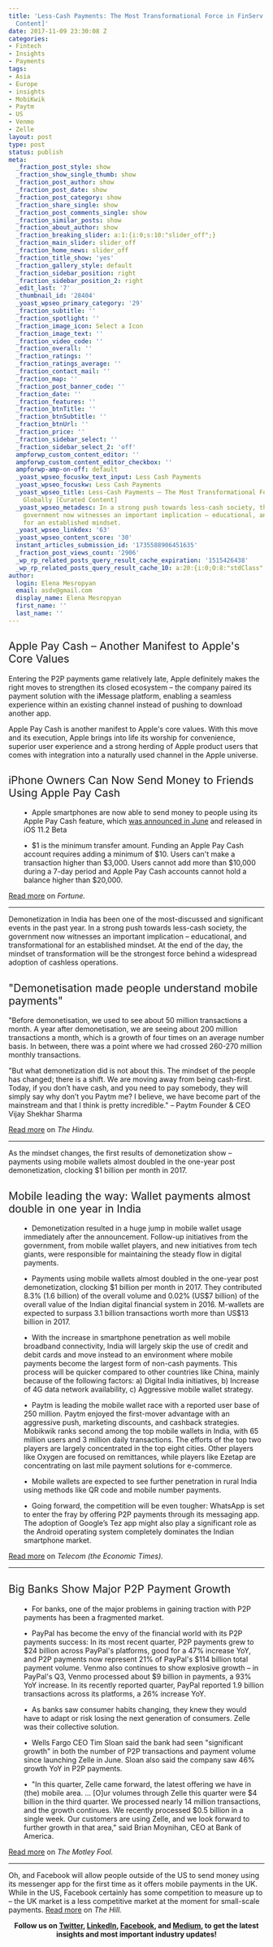 ```yaml
---
title: 'Less-Cash Payments: The Most Transformational Force in FinServ Globally [Curated
  Content]'
date: 2017-11-09 23:30:08 Z
categories:
- Fintech
- Insights
- Payments
tags:
- Asia
- Europe
- insights
- MobiKwik
- Paytm
- US
- Venmo
- Zelle
layout: post
type: post
status: publish
meta:
  _fraction_post_style: show
  _fraction_show_single_thumb: show
  _fraction_post_author: show
  _fraction_post_date: show
  _fraction_post_category: show
  _fraction_share_single: show
  _fraction_post_comments_single: show
  _fraction_similar_posts: show
  _fraction_about_author: show
  _fraction_breaking_slider: a:1:{i:0;s:10:"slider_off";}
  _fraction_main_slider: slider_off
  _fraction_home_news: slider_off
  _fraction_title_show: 'yes'
  _fraction_gallery_style: default
  _fraction_sidebar_position: right
  _fraction_sidebar_position_2: right
  _edit_last: '7'
  _thumbnail_id: '28404'
  _yoast_wpseo_primary_category: '29'
  _fraction_subtitle: ''
  _fraction_spotlight: ''
  _fraction_image_icon: Select a Icon
  _fraction_image_text: ''
  _fraction_video_code: ''
  _fraction_overall: ''
  _fraction_ratings: ''
  _fraction_ratings_average: ''
  _fraction_contact_mail: ''
  _fraction_map: ''
  _fraction_post_banner_code: ''
  _fraction_date: ''
  _fraction_features: ''
  _fraction_btnTitle: ''
  _fraction_btnSubtitle: ''
  _fraction_btnUrl: ''
  _fraction_price: ''
  _fraction_sidebar_select: ''
  _fraction_sidebar_select_2: 'off'
  ampforwp_custom_content_editor: ''
  ampforwp_custom_content_editor_checkbox: ''
  ampforwp-amp-on-off: default
  _yoast_wpseo_focuskw_text_input: Less Cash Payments
  _yoast_wpseo_focuskw: Less Cash Payments
  _yoast_wpseo_title: Less-Cash Payments – The Most Transformational Force in FinServ
    Globally [Curated Content]
  _yoast_wpseo_metadesc: In a strong push towards less-cash society, the forward-thinking
    government now witnesses an important implication – educational, and transformational
    for an established mindset.
  _yoast_wpseo_linkdex: '63'
  _yoast_wpseo_content_score: '30'
  instant_articles_submission_id: '1735588906451635'
  _fraction_post_views_count: '2906'
  _wp_rp_related_posts_query_result_cache_expiration: '1515426438'
  _wp_rp_related_posts_query_result_cache_10: a:20:{i:0;O:8:"stdClass":2:{s:7:"post_id";s:5:"20220";s:5:"score";s:18:"197.49210837657756";}i:1;O:8:"stdClass":2:{s:7:"post_id";s:5:"26953";s:5:"score";s:17:"163.5254656232137";}i:2;O:8:"stdClass":2:{s:7:"post_id";s:5:"25125";s:5:"score";s:18:"160.36681852997847";}i:3;O:8:"stdClass":2:{s:7:"post_id";s:5:"27136";s:5:"score";s:18:"158.23432452154358";}i:4;O:8:"stdClass":2:{s:7:"post_id";s:5:"26128";s:5:"score";s:18:"157.83835384815697";}i:5;O:8:"stdClass":2:{s:7:"post_id";s:5:"28597";s:5:"score";s:18:"153.36312962779616";}i:6;O:8:"stdClass":2:{s:7:"post_id";s:5:"27343";s:5:"score";s:18:"153.36312962779616";}i:7;O:8:"stdClass":2:{s:7:"post_id";s:5:"17767";s:5:"score";s:18:"153.19686310111223";}i:8;O:8:"stdClass":2:{s:7:"post_id";s:5:"24285";s:5:"score";s:17:"149.9549836306058";}i:9;O:8:"stdClass":2:{s:7:"post_id";s:5:"24849";s:5:"score";s:18:"148.56494816752365";}i:10;O:8:"stdClass":2:{s:7:"post_id";s:5:"21533";s:5:"score";s:17:"146.7360223095697";}i:11;O:8:"stdClass":2:{s:7:"post_id";s:5:"23816";s:5:"score";s:18:"144.13837848737012";}i:12;O:8:"stdClass":2:{s:7:"post_id";s:5:"17598";s:5:"score";s:17:"143.8282537419559";}i:13;O:8:"stdClass":2:{s:7:"post_id";s:5:"24304";s:5:"score";s:18:"105.49668714765986";}i:14;O:8:"stdClass":2:{s:7:"post_id";s:5:"26153";s:5:"score";s:18:"102.04201284774554";}i:15;O:8:"stdClass":2:{s:7:"post_id";s:5:"27157";s:5:"score";s:18:"101.62426359870001";}i:16;O:8:"stdClass":2:{s:7:"post_id";s:5:"21293";s:5:"score";s:18:"101.52623602994332";}i:17;O:8:"stdClass":2:{s:7:"post_id";s:5:"28348";s:5:"score";s:18:"100.70324547557185";}i:18;O:8:"stdClass":2:{s:7:"post_id";s:5:"19325";s:5:"score";s:18:"100.25800182936676";}i:19;O:8:"stdClass":2:{s:7:"post_id";s:5:"28500";s:5:"score";s:17:"99.98472923166275";}}
author:
  login: Elena Mesropyan
  email: asdv@gmail.com
  display_name: Elena Mesropyan
  first_name: ''
  last_name: ''
---
```


<h2><span style="font-weight: 400;">Apple Pay Cash – Another Manifest to Apple's Core Values</span></h2>
<p><span style="font-weight: 400;">Entering the P2P payments game relatively late, Apple definitely makes the right moves to strengthen its closed ecosystem – the company paired its payment solution with the iMessage platform, enabling a seamless experience within an existing channel instead of pushing to download another app. </span></p>
<p><span style="font-weight: 400;">Apple Pay Cash is another manifest to Apple's core values. With this move and its execution, Apple brings into life its worship for convenience, superior user experience and a strong herding of Apple product users that comes with integration into a naturally used channel in the Apple universe. </span></p>
<h2><span style="font-weight: 400;">iPhone Owners Can Now Send Money to Friends Using Apple Pay Cash</span></h2>
<p style="padding-left: 30px;"><span style="font-weight: 400;">•  Apple smartphones are now able to send money to people using its Apple Pay Cash feature, which </span><a href="http://fortune.com/2017/06/06/apple-venmo/"><span style="font-weight: 400;">was announced in June</span></a><span style="font-weight: 400;"> and released in iOS 11.2 Beta</span></p>
<p style="padding-left: 30px;"><span style="font-weight: 400;">•  $1 is the minimum transfer amount. Funding an Apple Pay Cash account requires adding a minimum of $10. Users can't make a transaction higher than $3,000. Users cannot add more than $10,000 during a 7-day period and Apple Pay Cash accounts cannot hold a balance higher than $20,000.</span></p>
<p><a href="http://fortune.com/2017/11/07/iphone-send-money-apple-pay/"><span style="font-weight: 400;">Read more</span></a><span style="font-weight: 400;"> on <em>Fortune.</em></span></p>
<hr />
<p><span style="font-weight: 400;">Demonetization in India has been one of the most-discussed and significant events in the past year. In a strong push towards less-cash society, the government now witnesses an important implication – educational, and transformational for an established mindset. At the end of the day, the mindset of transformation will be the strongest force behind a widespread adoption of cashless operations. </span></p>
<h2><span style="font-weight: 400;">"Demonetisation made people understand mobile payments"</span></h2>
<p><span style="font-weight: 400;">"Before demonetisation, we used to see about 50 million transactions a month. A year after demonetisation, we are seeing about 200 million transactions a month, which is a growth of four times on an average number basis. In between, there was a point where we had crossed 260-270 million monthly transactions. </span></p>
<p><span style="font-weight: 400;">"But what demonetization did is not about this. The mindset of the people has changed; there is a shift. We are moving away from being cash-first. Today, if you don’t have cash, and you need to pay somebody, they will simply say why don’t you Paytm me? I believe, we have become part of the mainstream and that I think is pretty incredible." – Paytm Founder &amp; CEO Vijay Shekhar Sharma</span></p>
<p><a href="http://www.thehindu.com/business/Industry/demonetisation-made-people-understand-mobile-payments/article19999095.ece"><span style="font-weight: 400;">Read more</span></a><span style="font-weight: 400;"> on <em>The Hindu.</em></span></p>
<hr />
<p><span style="font-weight: 400;">As the mindset changes, the first results of demonetization show – payments using mobile wallets almost doubled in the one-year post demonetization, clocking $1 billion per month in 2017.</span></p>
<h2><span style="font-weight: 400;">Mobile leading the way: Wallet payments almost double in one year in India</span></h2>
<p style="padding-left: 30px;"><span style="font-weight: 400;">•  Demonetization resulted in a huge jump in mobile wallet usage immediately after the announcement. Follow-up initiatives from the government, from mobile wallet players, and new initiatives from tech giants, were responsible for maintaining the steady flow in digital payments.</span></p>
<p style="padding-left: 30px;"><span style="font-weight: 400;">•  Payments using mobile wallets almost doubled in the one-year post demonetization, clocking $1 billion per month in 2017. They contributed 8.3% (1.6 billion) of the overall volume and 0.02% (US$7 billion) of the overall value of the Indian digital financial system in 2016. M-wallets are expected to surpass 3.1 billion transactions worth more than US$13 billion in 2017.</span></p>
<p style="padding-left: 30px;"><span style="font-weight: 400;">•  With the increase in smartphone penetration as well mobile broadband connectivity, India will largely skip the use of credit and debit cards and move instead to an environment where mobile payments become the largest form of non-cash payments. This process will be quicker compared to other countries like China, mainly because of the following factors: a) Digital India initiatives, b) Increase of 4G data network availability, c) Aggressive mobile wallet strategy. </span></p>
<p style="padding-left: 30px;"><span style="font-weight: 400;">•  Paytm is leading the mobile wallet race with a reported user base of 250 million. Paytm enjoyed the first-mover advantage with an aggressive push, marketing discounts, and cashback strategies. Mobikwik ranks second among the top mobile wallets in India, with 65 million users and 3 million daily transactions. The efforts of the top two players are largely concentrated in the top eight cities. Other players like Oxygen are focused on remittances, while players like Ezetap are concentrating on last mile payment solutions for e-commerce.</span></p>
<p style="padding-left: 30px;"><span style="font-weight: 400;">•  Mobile wallets are expected to see further penetration in rural India using methods like QR code and mobile number payments.</span></p>
<p style="padding-left: 30px;"><span style="font-weight: 400;">•  Going forward, the competition will be even tougher: WhatsApp is set to enter the fray by offering P2P payments through its messaging app. The adoption of Google’s Tez app might also play a significant role as the Android operating system completely dominates the Indian smartphone market.</span></p>
<p><a href="https://telecom.economictimes.indiatimes.com/tele-talk/mobile-leading-the-way-wallet-payments-almost-double-in-one-year-in-india/2693"><span style="font-weight: 400;">Read more</span></a><span style="font-weight: 400;"> on <em>Telecom (the Economic Times).</em></span></p>
<hr />
<h2><span style="font-weight: 400;">Big Banks Show Major P2P Payment Growth</span></h2>
<p style="padding-left: 30px;"><span style="font-weight: 400;">•  For banks, one of the major problems in gaining traction with P2P payments has been a fragmented market. </span></p>
<p style="padding-left: 30px;"><span style="font-weight: 400;">•  PayPal has become the envy of the financial world with its P2P payments success: In its most recent quarter, P2P payments grew to $24 billion across PayPal's platforms, good for a 47% increase YoY, and P2P payments now represent 21% of PayPal's $114 billion total payment volume. Venmo also continues to show explosive growth – in PayPal's Q3, Venmo processed about $9 billion in payments, a 93% YoY increase. In its recently reported quarter, PayPal reported 1.9 billion transactions across its platforms, a 26% increase YoY. </span></p>
<p style="padding-left: 30px;"><span style="font-weight: 400;">•  As banks saw consumer habits changing, they knew they would have to adapt or risk losing the next generation of consumers. Zelle was their collective solution. </span></p>
<p style="padding-left: 30px;"><span style="font-weight: 400;">•  Wells Fargo CEO Tim Sloan said the bank had seen "significant growth" in both the number of P2P transactions and payment volume since launching Zelle in June. Sloan also said the company saw 46% growth YoY in P2P payments.</span></p>
<p style="padding-left: 30px;"><span style="font-weight: 400;">•  "In this quarter, Zelle came forward, the latest offering we have in (the) mobile area. ... [O]ur volumes through Zelle this quarter were $4 billion in the third quarter. We processed nearly 14 million transactions, and the growth continues. We recently processed $0.5 billion in a single week. Our customers are using Zelle, and we look forward to further growth in that area," said Brian Moynihan, CEO at Bank of America.</span></p>
<p><a href="https://www.fool.com/investing/2017/11/08/big-banks-show-major-p2p-payment-growth.aspx"><span style="font-weight: 400;">Read more</span></a><span style="font-weight: 400;"> on <em>The Motley Fool.</em></span></p>
<hr />
<p><span style="font-weight: 400;">Oh, and Facebook will allow people outside of the US to send money using its messenger app for the first time as it offers mobile payments in the UK. While in the US, Facebook certainly has some competition to measure up to – the UK market is a less competitive market at the moment for small-scale payments. </span><a href="http://thehill.com/policy/technology/359005-facebook-to-make-mobile-payments-available-in-uk"><span style="font-weight: 400;">Read more</span></a><span style="font-weight: 400;"> on <em>The Hill.</em></span></p>
<p style="text-align: center;"><b>Follow us on </b><a href="https://twitter.com/LetsTalkPaymnts?lang=en"><b>Twitter</b></a><b>, </b><a href="https://www.linkedin.com/company/3317307/"><b>LinkedIn</b></a><b>, </b><a href="https://www.facebook.com/LetsTalkPayments/"><b>Facebook</b></a><b>, and </b><a href="https://medium.com/@LetsTalkPayments"><b>Medium</b></a><b>, to get the latest insights and most important industry updates!</b></p>
